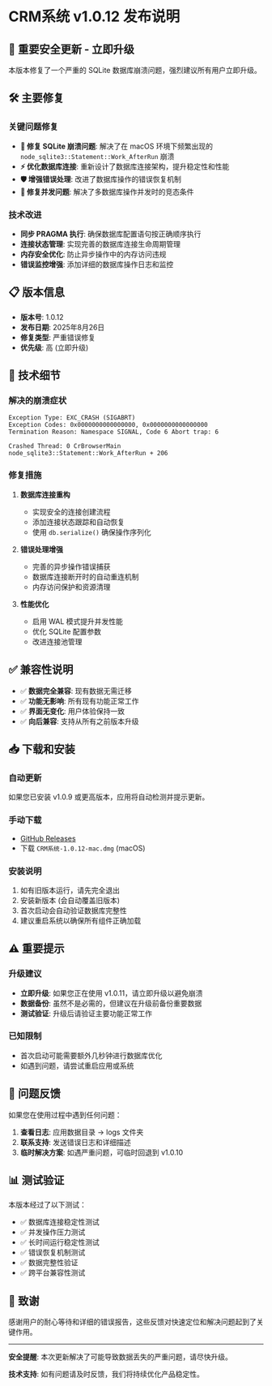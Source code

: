 # CRM系统 v1.0.12 发布说明

## 🚨 重要安全更新 - 立即升级

本版本修复了一个严重的 SQLite 数据库崩溃问题，强烈建议所有用户立即升级。

## 🛠️ 主要修复

### 关键问题修复
- **🔧 修复 SQLite 崩溃问题**: 解决了在 macOS 环境下频繁出现的 `node_sqlite3::Statement::Work_AfterRun` 崩溃
- **⚡ 优化数据库连接**: 重新设计了数据库连接架构，提升稳定性和性能
- **🛡️ 增强错误处理**: 改进了数据库操作的错误恢复机制
- **🔄 修复并发问题**: 解决了多数据库操作并发时的竞态条件

### 技术改进
- **同步 PRAGMA 执行**: 确保数据库配置语句按正确顺序执行
- **连接状态管理**: 实现完善的数据库连接生命周期管理
- **内存安全优化**: 防止异步操作中的内存访问违规
- **错误监控增强**: 添加详细的数据库操作日志和监控

## 📋 版本信息

- **版本号**: 1.0.12
- **发布日期**: 2025年8月26日
- **修复类型**: 严重错误修复
- **优先级**: 高 (立即升级)

## 🔧 技术细节

### 解决的崩溃症状
```
Exception Type: EXC_CRASH (SIGABRT)
Exception Codes: 0x0000000000000000, 0x0000000000000000
Termination Reason: Namespace SIGNAL, Code 6 Abort trap: 6

Crashed Thread: 0 CrBrowserMain
node_sqlite3::Statement::Work_AfterRun + 206
```

### 修复措施
1. **数据库连接重构**
   - 实现安全的连接创建流程
   - 添加连接状态跟踪和自动恢复
   - 使用 `db.serialize()` 确保操作序列化

2. **错误处理增强**
   - 完善的异步操作错误捕获
   - 数据库连接断开时的自动重连机制
   - 内存访问保护和资源清理

3. **性能优化**
   - 启用 WAL 模式提升并发性能
   - 优化 SQLite 配置参数
   - 改进连接池管理

## ✅ 兼容性说明

- ✅ **数据完全兼容**: 现有数据无需迁移
- ✅ **功能无影响**: 所有现有功能正常工作
- ✅ **界面无变化**: 用户体验保持一致
- ✅ **向后兼容**: 支持从所有之前版本升级

## 📥 下载和安装

### 自动更新
如果您已安装 v1.0.9 或更高版本，应用将自动检测并提示更新。

### 手动下载
- [GitHub Releases](https://github.com/yutaoyuan/crm-system/releases/tag/v1.0.12)
- 下载 `CRM系统-1.0.12-mac.dmg` (macOS)

### 安装说明
1. 如有旧版本运行，请先完全退出
2. 安装新版本 (会自动覆盖旧版本)
3. 首次启动会自动验证数据库完整性
4. 建议重启系统以确保所有组件正确加载

## ⚠️ 重要提示

### 升级建议
- **立即升级**: 如果您正在使用 v1.0.11，请立即升级以避免崩溃
- **数据备份**: 虽然不是必需的，但建议在升级前备份重要数据
- **测试验证**: 升级后请验证主要功能正常工作

### 已知限制
- 首次启动可能需要额外几秒钟进行数据库优化
- 如遇到问题，请尝试重启应用或系统

## 🐛 问题反馈

如果您在使用过程中遇到任何问题：

1. **查看日志**: 应用数据目录 → logs 文件夹
2. **联系支持**: 发送错误日志和详细描述
3. **临时解决方案**: 如遇严重问题，可临时回退到 v1.0.10

## 📊 测试验证

本版本经过了以下测试：
- ✅ 数据库连接稳定性测试
- ✅ 并发操作压力测试  
- ✅ 长时间运行稳定性测试
- ✅ 错误恢复机制测试
- ✅ 数据完整性验证
- ✅ 跨平台兼容性测试

## 🙏 致谢

感谢用户的耐心等待和详细的错误报告，这些反馈对快速定位和解决问题起到了关键作用。

---

**安全提醒**: 本次更新解决了可能导致数据丢失的严重问题，请尽快升级。

**技术支持**: 如有问题请及时反馈，我们将持续优化产品稳定性。